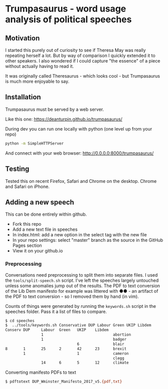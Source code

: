 # Trumpasaurus - word usage analysis of political speeches

## Motivation

I started this purely out of curiosity to see if Theresa May was really
repeating herself a lot. But by way of comparison I quickly extended it to other
speakers. I also wondered if I could capture "the essence" of a piece without
actually having to read it.

It was originally called Theresaurus - which looks cool - but Trumpasaurus is
much more enjoyable to say.

## Installation

Trumpasaurus must be served by a web server.

Like this one: https://deanturpin.github.io/trumpasaurus/

During dev you can run one locally with python (one level up from your repo)
```bash
python -m SimpleHTTPServer
```

And connect with your web browser: http://0.0.0.0:8000/trumpasaurus/

## Testing

Tested this on recent Firefox, Safari and Chrome on the desktop. Chrome and
Safari on iPhone.

## Adding a new speech

This can be done entirely within github.

- Fork this repo
- Add a new text file in speeches
- In index.html: add a new option in the select tag with the new file
- In your repo settings: select "master" branch as the source in the GitHub
	Pages section
- View it on your github.io

### Preprocessing

Conversations need preprocessing to split them into separate files. I used the
```tools/split-speech.sh``` script. I've left the speeches largely untouched
unless some anomalies jump out of the results. The PDF to text conversion of the
Lib Dem manifesto for example was littered with ●●  - an artifact of the PDF to
text conversion - so I removed them by hand (in vim).

Counts of things were generated by running the ```keywords.sh``` script in the
speeches folder. Pass it a list of files to compare.

```bash
$ cd speeches
$  ../tools/keywords.sh Conservative DUP Labour Green UKIP Libdem
Conserv DUP     Labour  Green   UKIP    Libdem
                1                               abortion
                1                               badger
                                6               blair
8       1       25      2       42      23      brexit
        1                       1               cameron
                                                clegg
                14      6       5       12      climate

```

Converting manifesto PDFs to text
```bash
$ pdftotext DUP_Wminster_Manifesto_2017_v5.{pdf,txt}
```
